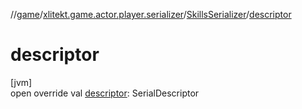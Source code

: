 //[game](../../../index.md)/[xlitekt.game.actor.player.serializer](../index.md)/[SkillsSerializer](index.md)/[descriptor](descriptor.md)

# descriptor

[jvm]\
open override val [descriptor](descriptor.md): SerialDescriptor
